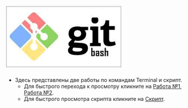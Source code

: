 # ![Tetminal](Terminal.jpg) 
* Здесь представлены две работы по командам Terminal и скрипт.
    * Для быстрого перехода к просмотру кликните на [Работа №1](HW_Terminal.txt), [Работа №2](HW2_Terminal.txt).
    * Для быстрого просмотра скрипта кликните на [Скрипт](HW_Terminal_script.sh).